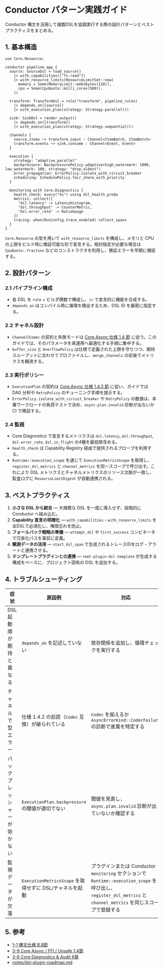 # Conductor パターン実践ガイド

Conductor 構文を活用して複数DSLを協調実行する際の設計パターンとベストプラクティスをまとめる。

## 1. 基本構造

```reml
use Core.Resource;

conductor pipeline_app {
  source: SourceDsl = load_source()
    |> with_capabilities(["fs.read"])
    |> with_resource_limits(ResourceLimitSet::new(
      memory = Some(MemoryLimit::mebibytes(128)),
      cpu = Some(CpuQuota::milli_cores(500)),
    ))

  transform: TransformDsl = rule("transform", pipeline_rules)
    |> depends_on([source])
    |> with_execution_plan(strategy: Strategy.parallel())

  sink: SinkDsl = render_output()
    |> depends_on([transform])
    |> with_execution_plan(strategy: Strategy.sequential())

  channels {
    source.items ~> transform.input : Channel<ItemBatch, ItemBatch>
    transform.events ~> sink.consume : Channel<Event, Event>
  }

  execution {
    strategy: "adaptive_parallel"
    backpressure: BackpressurePolicy.adaptive(high_watermark: 1000, low_watermark: 100, strategy: "drop_oldest")
    error_propagation: ErrorPolicy.isolate_with_circuit_breaker
    scheduling: SchedulePolicy.fair_share_with_priority
  }

  monitoring with Core.Diagnostics {
    health_check: every("5s") using dsl_health_probe
    metrics: collect([
      "dsl.latency" -> LatencyHistogram,
      "dsl.throughput" -> CounterMetric,
      "dsl.error_rate" -> RatioGauge
    ])
    tracing: when(RunConfig.trace_enabled) collect_spans
  }
}
```

`Core.Resource` の型を用いて `with_resource_limits` を構成し、メモリと CPU の上限をビルド時に検証可能な形で宣言する。相対指定が必要な場合は `CpuQuota::fraction` などのコンストラクタを利用し、検証エラーを早期に捕捉する。

## 2. 設計パターン

### 2.1 パイプライン構成

- 各 DSL を `rule` + ビルダ関数で構成し、`|>` で宣言的に機能を合成する。
- `depends_on` はコンパイル時に循環を検出するため、DSL ID を厳密に指定する。

### 2.2 チャネル設計

- `Channel`/`Codec` の契約と失敗モードは [Core.Async 仕様 1.4 節](../3-9-core-async-ffi-unsafe.md#14-2-channel-契約) に従う。このガイドでは、そのパラメータを実運用へ最適化する手順に集中する。
- `buffer_size` と `OverflowPolicy` は仕様で定義された上限を守りつつ、期待スループットに合わせてプロファイルし、`merge_channels` の前後でメトリクスを観測する。

### 2.3 実行ポリシー

- `ExecutionPlan` の契約は [Core.Async 仕様 1.4.3 節](../3-9-core-async-ffi-unsafe.md#14-3-executionplan-の整合性) に従い、ガイドでは DAG 分析や `RetryPolicy` のチューニング手順を提示する。
- `ErrorPolicy.isolate_with_circuit_breaker` や `RetryPolicy` の数値は、本番ワークロードの負荷テストで決め、`async.plan.invalid` 診断が出ないか CI で検証する。

### 2.4 監視

- Core.Diagnostics で宣言するメトリクスは `dsl.latency`, `dsl.throughput`, `dsl.error_rate`, `dsl.in_flight` の4種を最低限含める。
- `health_check` は Capability Registry 経由で提供されるプローブを利用する。
- `Runtime::execution_scope` を通じて `ExecutionMetricsScope` を取得し、`register_dsl_metrics` と `channel_metrics` を同一スコープで呼び出す。これにより DSL メトリクスとチャネルメトリクスのリソース文脈が一致し、監査ログに `ResourceLimitDigest` が自動連携される。

## 3. ベストプラクティス

1. **小さな DSL から統合** — 大規模な DSL を一度に導入せず、段階的に Conductor へ組み込む。
2. **Capability 宣言の明確化** — `with_capabilities`・`with_resource_limits` を全DSLで必須化し、権限忘れを防止。
3. **フォールバック戦略の準備** — `attempt_dsl` や `first_success` コンビネータで冗長化パスを事前に定義。
4. **観測データの活用** — `start_dsl_span` で生成されるトレースIDをログ・アラートと連携させる。
5. **テンプレートプラグインとの連携** — `reml-plugin-dsl-template` が生成する構成をベースに、プロジェクト固有の DSL を追加する。

## 4. トラブルシューティング

| 症状 | 原因例 | 対応 |
| --- | --- | --- |
| DSL 起動順が期待と異なる | `depends_on` を記述していない | 依存関係を追加し、循環チェックを実行する |
| チャネルで型エラー | 仕様 1.4.2 の前提（`Codec` 互換）が破られている | `Codec` を揃えるか `AsyncErrorKind::CodecFailure` の診断で差異を特定する |
| バックプレッシャーが効かない | `ExecutionPlan.backpressure` の閾値が適切でない | 閾値を見直し、`async.plan.invalid` 診断が出ていないか確認する |
| 監視データが欠落 | `ExecutionMetricsScope` を取得せずに DSL/チャネルを起動 | プラグインまたは Conductor `monitoring` セクションで `Runtime::execution_scope` を呼び出し、`register_dsl_metrics` と `channel_metrics` を同じスコープで登録する |

## 5. 参考

- [1-1 構文仕様 B.8節](../1-1-syntax.md)
- [3-9 Core Async / FFI / Unsafe 1.4節](../3-9-core-async-ffi-unsafe.md)
- [3-6 Core Diagnostics & Audit 6章](../3-6-core-diagnostics-audit.md)
- [notes/dsl-plugin-roadmap.md](../notes/dsl-plugin-roadmap.md)
